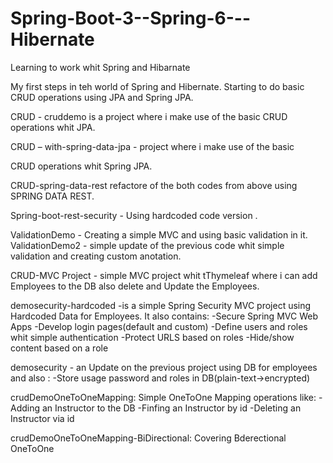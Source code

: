 # Spring-Boot-3--Spring-6---Hibernate
 Learning to work whit Spring and Hibarnate

My first steps in teh world of Spring and Hibernate.
Starting to do basic CRUD operations using JPA and Spring JPA.

CRUD - cruddemo is a project where i make use of the basic CRUD operations whit JPA.

CRUD – with-spring-data-jpa - project where i make use of the basic 

CRUD operations whit Spring JPA.

CRUD-spring-data-rest refactore of the both codes from above using SPRING DATA REST.

Spring-boot-rest-security - Using hardcoded code version .

ValidationDemo - Creating a simple MVC and using basic validation in it.
ValidationDemo2 - simple update of the previous code whit simple validation and creating custom anotation.

CRUD-MVC Project - simple MVC project whit tThymeleaf where i can add Employees to the DB also delete and Update the Employees.

demosecurity-hardcoded  -is a simple Spring Security MVC project using Hardcoded Data for Employees.
It also contains:
-Secure Spring MVC Web Apps
-Develop login pages(default and custom)
-Define users and roles whit simple authentication
-Protect URLS based on roles
-Hide/show content based on a role

demosecurity - an Update on the previous project using DB for employees and also :
-Store usage password and roles in DB(plain-text->encrypted)

crudDemoOneToOneMapping:
Simple OneToOne Mapping operations like:
-Adding an Instructor to the DB
-Finfing an Instructor by id
-Deleting an Instructor via id

crudDemoOneToOneMapping-BiDirectional:
Covering Bderectional OneToOne


